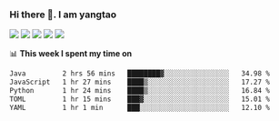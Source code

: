 ### Hi there 👋. I am yangtao 

<!-- **runtu666/runtu666** is a ✨ _special_ ✨ repository because its `README.md` (this file) appears on your GitHub profile. -->

![](https://github-profile-summary-cards.vercel.app/api/cards/profile-details?username=runtu666&theme=github)
![](https://github-profile-summary-cards.vercel.app/api/cards/repos-per-language?username=runtu666&theme=github)
![](https://github-profile-summary-cards.vercel.app/api/cards/most-commit-language?username=runtu666&theme=github)
![](https://github-profile-summary-cards.vercel.app/api/cards/stats?&username=runtu666&theme=github)
![](https://github-profile-summary-cards.vercel.app/api/cards/productive-time?username=runtu666&theme=github)

📊 **This week I spent my time on**
<!--START_SECTION:waka-->

```txt
Java         2 hrs 56 mins   ████████▓░░░░░░░░░░░░░░░░   34.98 %
JavaScript   1 hr 27 mins    ████▒░░░░░░░░░░░░░░░░░░░░   17.27 %
Python       1 hr 24 mins    ████▒░░░░░░░░░░░░░░░░░░░░   16.84 %
TOML         1 hr 15 mins    ███▓░░░░░░░░░░░░░░░░░░░░░   15.01 %
YAML         1 hr 1 min      ███░░░░░░░░░░░░░░░░░░░░░░   12.10 %
```

<!--END_SECTION:waka-->


[comment]: <> (Here are some ideas to get you started:)

[comment]: <> (- 🔭 I’m currently working on tal)

[comment]: <> (- 🌱 I’m currently learning devops)

[comment]: <> (- 👯 I’m looking to collaborate on ...)

[comment]: <> (- 🤔 I’m looking for help with ...)

[comment]: <> (- 💬 Ask me about ...)

[comment]: <> (- 📫 How to reach me: ...)

[comment]: <> (- 😄 Pronouns: ...)

[comment]: <> (- ⚡ Fun fact: ...)
